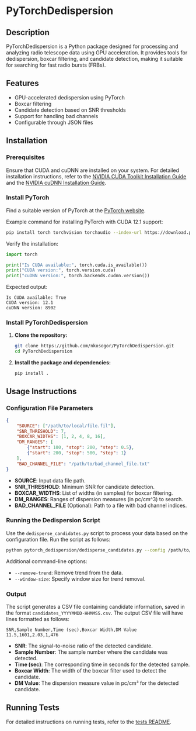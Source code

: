# PyTorchDedispersion

## Description

PyTorchDedispersion is a Python package designed for processing and analyzing radio telescope data using GPU acceleration. It provides tools for dedispersion, boxcar filtering, and candidate detection, making it suitable for searching for fast radio bursts (FRBs).

## Features

- GPU-accelerated dedispersion using PyTorch
- Boxcar filtering 
- Candidate detection based on SNR thresholds
- Support for handling bad channels
- Configurable through JSON files

## Installation

### Prerequisites
Ensure that CUDA and cuDNN are installed on your system. For detailed installation instructions, refer to the [NVIDIA CUDA Toolkit Installation Guide](https://docs.nvidia.com/cuda/) and the [NVIDIA cuDNN Installation Guide](https://developer.nvidia.com/cudnn).

### Install PyTorch
Find a suitable version of PyTorch at the [PyTorch website](https://pytorch.org/).

Example command for installing PyTorch with CUDA 12.1 support:
```bash
pip install torch torchvision torchaudio --index-url https://download.pytorch.org/whl/cu121
```

Verify the installation:
```python
import torch

print("Is CUDA available:", torch.cuda.is_available())
print("CUDA version:", torch.version.cuda)
print("cuDNN version:", torch.backends.cudnn.version())
```

Expected output:
```plaintext
Is CUDA available: True
CUDA version: 12.1
cuDNN version: 8902
```

### Install PyTorchDedispersion

1. **Clone the repository:**
    ```bash
    git clone https://github.com/nkosogor/PyTorchDedispersion.git
    cd PyTorchDedispersion
    ```

2. **Install the package and dependencies:**
    ```bash
    pip install .
    ```

## Usage Instructions

### Configuration File Parameters

```json
{
    "SOURCE": ["/path/to/local/file.fil"],
    "SNR_THRESHOLD": 7,
    "BOXCAR_WIDTHS": [1, 2, 4, 8, 16],
    "DM_RANGES": [
        {"start": 100, "stop": 200, "step": 0.5},
        {"start": 200, "stop": 500, "step": 1}
    ],
    "BAD_CHANNEL_FILE": "/path/to/bad_channel_file.txt"
}
```

- **SOURCE**: Input data file path.
- **SNR_THRESHOLD**: Minimum SNR for candidate detection.
- **BOXCAR_WIDTHS**: List of widths (in samples) for boxcar filtering.
- **DM_RANGES**: Ranges of dispersion measures (in pc/cm^3) to search.
- **BAD_CHANNEL_FILE** (Optional): Path to a file with bad channel indices.


### Running the Dedispersion Script

Use the `dedisperse_candidates.py` script to process your data based on the configuration file. Run the script as follows:

```bash
python pytorch_dedispersion/dedisperse_candidates.py --config /path/to/config.json --verbose --gpu 0
```

Additional command-line options:
- `--remove-trend`: Remove trend from the data.
- `--window-size`: Specify window size for trend removal.

### Output

The script generates a CSV file containing candidate information, saved in the format `candidates_YYYYMMDD-HHMMSS.csv`. The output CSV file will have lines formatted as follows:

```plaintext
SNR,Sample Number,Time (sec),Boxcar Width,DM Value
11.5,1601,2.03,1,476
```

- **SNR**: The signal-to-noise ratio of the detected candidate.
- **Sample Number**: The sample number where the candidate was detected.
- **Time (sec)**: The corresponding time in seconds for the detected sample.
- **Boxcar Width**: The width of the boxcar filter used to detect the candidate.
- **DM Value**: The dispersion measure value in pc/cm³ for the detected candidate.


## Running Tests

For detailed instructions on running tests, refer to the [tests README](tests/README.md).
